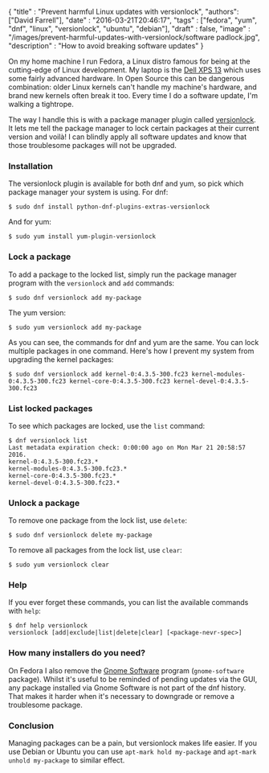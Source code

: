 
  {
    "title"  : "Prevent harmful Linux updates with versionlock",
    "authors": ["David Farrell"],
    "date"   : "2016-03-21T20:46:17",
    "tags"   : ["fedora", "yum", "dnf", "linux", "versionlock", "ubuntu", "debian"],
    "draft"  : false,
    "image"  : "/images/prevent-harmful-updates-with-versionlock/software padlock.jpg",
    "description" : "How to avoid breaking software updates"
  }

On my home machine I run Fedora, a Linux distro famous for being at the cutting-edge of Linux development. My laptop is the [Dell XPS 13](http://perltricks.com/article/187/2015/8/18/Laptop-review--Dell-XPS-13-2015/) which uses some fairly advanced hardware. In Open Source this can be dangerous combination: older Linux kernels can't handle my machine's hardware, and brand new kernels often break it too. Every time I do a software update, I'm walking a tightrope.

The way I handle this is with a package manager plugin called [versionlock](https://github.com/rpm-software-management/dnf-plugins-extras). It lets me tell the package manager to lock certain packages at their current version and voilà! I can blindly apply all software updates and know that those troublesome packages will not be upgraded.

### Installation

The versionlock plugin is available for both dnf and yum, so pick which package manager your system is using. For dnf:

    $ sudo dnf install python-dnf-plugins-extras-versionlock

And for yum:

    $ sudo yum install yum-plugin-versionlock

### Lock a package

To add a package to the locked list, simply run the package manager program with the `versionlock` and `add` commands:

    $ sudo dnf versionlock add my-package

The yum version:

    $ sudo yum versionlock add my-package

As you can see, the commands for dnf and yum are the same. You can lock multiple packages in one command. Here's how I prevent my system from upgrading the kernel packages:

    $ sudo dnf versionlock add kernel-0:4.3.5-300.fc23 kernel-modules-0:4.3.5-300.fc23 kernel-core-0:4.3.5-300.fc23 kernel-devel-0:4.3.5-300.fc23

### List locked packages

To see which packages are locked, use the `list` command:

    $ dnf versionlock list
    Last metadata expiration check: 0:00:00 ago on Mon Mar 21 20:58:57 2016.
    kernel-0:4.3.5-300.fc23.*
    kernel-modules-0:4.3.5-300.fc23.*
    kernel-core-0:4.3.5-300.fc23.*
    kernel-devel-0:4.3.5-300.fc23.*

### Unlock a package

To remove one package from the lock list, use `delete`:

    $ sudo dnf versionlock delete my-package

To remove all packages from the lock list, use `clear`:

    $ sudo yum versionlock clear

### Help

If you ever forget these commands, you can list the available commands with `help`:

    $ dnf help versionlock
    versionlock [add|exclude|list|delete|clear] [<package-nevr-spec>]

### How many installers do you need?

On Fedora I also remove the [Gnome Software](https://wiki.gnome.org/Apps/Software) program (`gnome-software` package). Whilst it's useful to be reminded of pending updates via the GUI, any package installed via Gnome Software is not part of the dnf history. That makes it harder when it's necessary to downgrade or remove a troublesome package.

### Conclusion

Managing packages can be a pain, but versionlock makes life easier. If you use Debian or Ubuntu you can use `apt-mark hold my-package` and `apt-mark unhold my-package` to similar effect.

